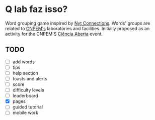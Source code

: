 # Q lab faz isso?

Word grouping game inspired by [Nyt Connections](https://www.nytimes.com/games/connections).
Words' groups are related to [CNPEM's](https://cnpem.br) laboratories and facilities.
Initially proposed as an activity for the CNPEM'S [Ciência Aberta](https://pages.cnpem.br/cienciaaberta/) event.

## TODO

- [ ] add words
- [ ] tips
- [ ] help section
- [ ] toasts and alerts
- [ ] score
- [ ] difficulty levels
- [ ] leaderboard
- [x] pages
- [ ] guided tutorial
- [ ] mobile work